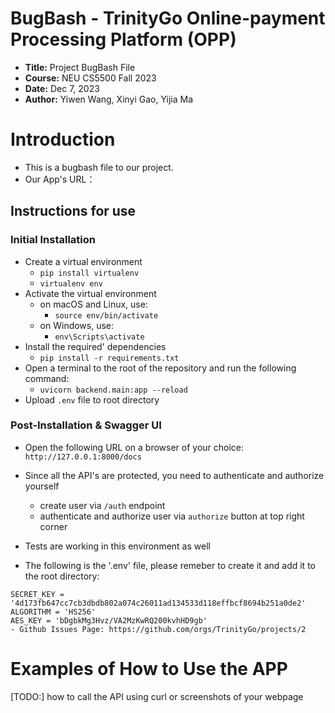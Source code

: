 # BugBash - TrinityGo Online-payment Processing Platform (OPP)
- **Title:** Project BugBash File
- **Course:** NEU CS5500 Fall 2023
- **Date:** Dec 7, 2023
- **Author:** Yiwen Wang, Xinyi Gao, Yijia Ma

# Introduction
- This is a bugbash file to our project. 
- Our App's URL：
## Instructions for use
### Initial Installation
* Create a virtual environment
  * `pip install virtualenv`
  * `virtualenv env`
* Activate the virtual environment
  * on macOS and Linux, use:
    * `source env/bin/activate`
  * on Windows, use:
    * `env\Scripts\activate`
* Install the required' dependencies
  * `pip install -r requirements.txt`
* Open a terminal to the root of the repository and run the following command:
  * `uvicorn backend.main:app --reload`
* Upload `.env` file to root directory

### Post-Installation & Swagger UI
* Open the following URL on a browser of your choice: `http://127.0.0.1:8000/docs`
* Since all the API's are protected, you need to authenticate and authorize yourself
  * create user via `/auth` endpoint
  * authenticate and authorize user via `authorize` button at top right corner
* Tests are working in this environment as well

* The following is the '.env' file, please remeber to create it and add it to the root directory:
```
SECRET_KEY =  '4d173fb647cc7cb3dbdb802a074c26011ad134533d118effbcf8694b251a0de2'
ALGORITHM = 'HS256'
AES_KEY = 'bDgbkMg3Hvz/VA2MzKwRQ200kvhHD9gb'
- Github Issues Page: https://github.com/orgs/TrinityGo/projects/2
```

# Examples of How to Use the APP
[TODO:] how to call the API using curl or screenshots of your webpage
